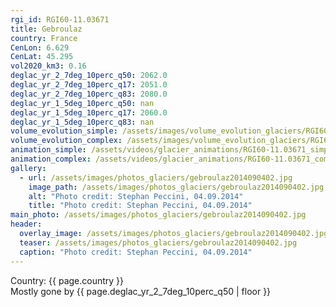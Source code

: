 ```yaml
---
rgi_id: RGI60-11.03671
title: Gebroulaz
country: France
CenLon: 6.629
CenLat: 45.295
vol2020_km3: 0.16
deglac_yr_2_7deg_10perc_q50: 2062.0
deglac_yr_2_7deg_10perc_q17: 2051.0
deglac_yr_2_7deg_10perc_q83: 2080.0
deglac_yr_1_5deg_10perc_q50: nan
deglac_yr_1_5deg_10perc_q17: 2060.0
deglac_yr_1_5deg_10perc_q83: nan
volume_evolution_simple: /assets/images/volume_evolution_glaciers/RGI60-11.03671_simple_en.png
volume_evolution_complex: /assets/images/volume_evolution_glaciers/RGI60-11.03671_complex_en.png
animation_simple: /assets/videos/glacier_animations/RGI60-11.03671_simple_en.mp4
animation_complex: /assets/videos/glacier_animations/RGI60-11.03671_complex_en.mp4
gallery:
  - url: /assets/images/photos_glaciers/gebroulaz2014090402.jpg
    image_path: /assets/images/photos_glaciers/gebroulaz2014090402.jpg
    alt: "Photo credit: Stephan Peccini, 04.09.2014"
    title: "Photo credit: Stephan Peccini, 04.09.2014"
main_photo: /assets/images/photos_glaciers/gebroulaz2014090402.jpg
header:
  overlay_image: /assets/images/photos_glaciers/gebroulaz2014090402.jpg
  teaser: /assets/images/photos_glaciers/gebroulaz2014090402.jpg
  caption: "Photo credit: Stephan Peccini, 04.09.2014"
---
```

Country: {{ page.country }}  <br>Mostly gone by {{ page.deglac_yr_2_7deg_10perc_q50 | floor }}
